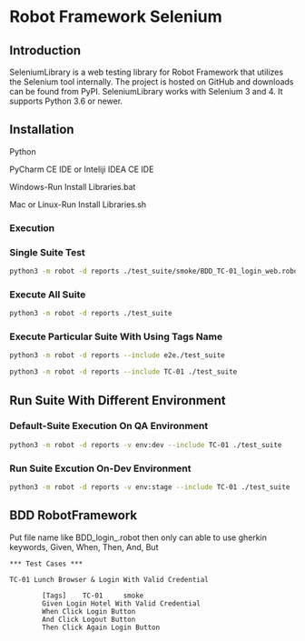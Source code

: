 Robot Framework Selenium
=========================

## Introduction


SeleniumLibrary is a web testing library for Robot Framework that utilizes the Selenium tool internally. The project is hosted on GitHub and downloads can be found from PyPI. SeleniumLibrary works with Selenium 3 and 4. It supports Python 3.6 or newer.

## Installation
Python

PyCharm CE IDE or Inteliji IDEA CE IDE

Windows-Run Install Libraries.bat

Mac or Linux-Run Install Libraries.sh

### Execution


### Single Suite Test

```bash
python3 -m robot -d reports ./test_suite/smoke/BDD_TC-01_login_web.robot
```

### Execute All Suite

```bash
python3 -m robot -d reports ./test_suite
```
### Execute Particular Suite With Using Tags Name
```bash
python3 -m robot -d reports --include e2e./test_suite
```

```bash
python3 -m robot -d reports --include TC-01 ./test_suite
```

## Run Suite With Different Environment


### Default-Suite Execution On QA Environment

```bash
python3 -m robot -d reports -v env:dev --include TC-01 ./test_suite
```

### Run Suite Excution On-Dev Environment

```bash
python3 -m robot -d reports -v env:stage --include TC-01 ./test_suite
```

## BDD RobotFramework

Put file name like BDD_login_.robot then only can able to use gherkin keywords,
Given, When, Then, And, But

```robotframework
*** Test Cases ***

TC-01 Lunch Browser & Login With Valid Credential

        [Tags]    TC-01     smoke
        Given Login Hotel With Valid Credential
        When Click Login Button
        And Click Logout Button
        Then Click Again Login Button
```